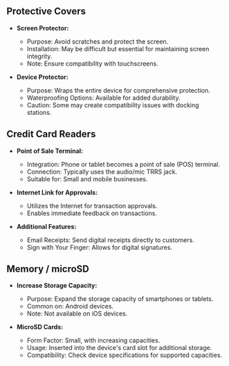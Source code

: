 ## Protective Covers

- **Screen Protector:**
  - Purpose: Avoid scratches and protect the screen.
  - Installation: May be difficult but essential for maintaining screen integrity.
  - Note: Ensure compatibility with touchscreens.

- **Device Protector:**
  - Purpose: Wraps the entire device for comprehensive protection.
  - Waterproofing Options: Available for added durability.
  - Caution: Some may create compatibility issues with docking stations.

## Credit Card Readers

- **Point of Sale Terminal:**
  - Integration: Phone or tablet becomes a point of sale (POS) terminal.
  - Connection: Typically uses the audio/mic TRRS jack.
  - Suitable for: Small and mobile businesses.

- **Internet Link for Approvals:**
  - Utilizes the Internet for transaction approvals.
  - Enables immediate feedback on transactions.

- **Additional Features:**
  - Email Receipts: Send digital receipts directly to customers.
  - Sign with Your Finger: Allows for digital signatures.

## Memory / microSD

- **Increase Storage Capacity:**
  - Purpose: Expand the storage capacity of smartphones or tablets.
  - Common on: Android devices.
  - Note: Not available on iOS devices.

- **MicroSD Cards:**
  - Form Factor: Small, with increasing capacities.
  - Usage: Inserted into the device's card slot for additional storage.
  - Compatibility: Check device specifications for supported capacities.
